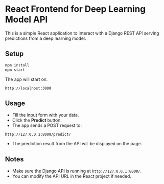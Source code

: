 # React Frontend for Deep Learning Model API

This is a simple React application to interact with a Django REST API serving predictions from a deep learning model.

## Setup

```bash
npm install
npm start
```

The app will start on:

```
http://localhost:3000
```

## Usage

- Fill the input form with your data.
- Click the **Predict** button.
- The app sends a POST request to:

```
http://127.0.0.1:8000/predict/
```

- The prediction result from the API will be displayed on the page.

## Notes

- Make sure the Django API is running at `http://127.0.0.1:8000/`.
- You can modify the API URL in the React project if needed.


